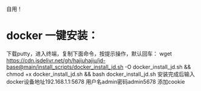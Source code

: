 自用！
# docker 一键安装：
下载putty，进入终端，复制下面命令，按提示操作，默认回车：
wget https://cdn.jsdelivr.net/gh/hajiuhajiu/jd-base@main/install_scripts/docker_install_jd.sh -O docker_install_jd.sh && chmod +x docker_install_jd.sh && bash docker_install_jd.sh
安装完成后输入docker设备地址192.168.1.1:5678 用户名admin密码admin5678 添加cookie

